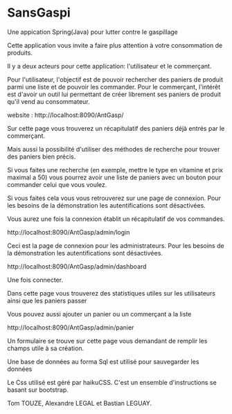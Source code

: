 # SansGaspi
Une appication Spring(Java) pour lutter contre le gaspillage

Cette application vous invite a faire plus attention à votre consommation de produits.

Il y a deux acteurs pour cette application: l'utilisateur et le commerçant.


Pour l'utilisateur, l'objectif est de pouvoir rechercher des paniers de produit parmi une liste et de pouvoir les commander.
Pour le commerçant, l'intérêt est d'avoir un outil lui permettant de créer librement ses paniers de produit qu'il vend au consommateur.

website : http://localhost:8090/AntGasp/

Sur cette page vous trouverez un récapitulatif des paniers déjà entrés par le commerçant.

Mais aussi la possibilité d'utiliser des méthodes de recherche pour trouver des paniers bien précis.

Si vous faites une recherche (en exemple, mettre le type en vitamine et prix maximal a 50) vous pourrez avoir une liste de paniers avec un bouton pour commander celui que vous voulez.

Si vous faites cela vous vous retrouverez sur une page de connexion. Pour les besoins de la démonstration les autentifications sont désactivées.

Vous aurez une fois la connexion établit un récapitulatif de vos commandes.


http://localhost:8090/AntGasp/admin/login

Ceci est la page de connexion pour les administrateurs. Pour les besoins de la démonstration les autentifications sont désactivées.

http://localhost:8090/AntGasp/admin/dashboard

Une fois connecter.

Dans cette page vous trouverez des statistiques utiles sur les utilisateurs ainsi que les paniers passer

Vous pouvez aussi ajouter un panier ou un commerçant a la liste

http://localhost:8090/AntGasp/admin/panier

Un formulaire se trouve sur cette page vous demandant de remplir les champs utile à sa création.

Une base de données au forma Sql est utilisé pour sauvegarder les données


Le Css utilisé est géré par haikuCSS. C'est un ensemble d'instructions se basant sur bootstrap.


Tom TOUZE, Alexandre LEGAL et Bastian LEGUAY.
